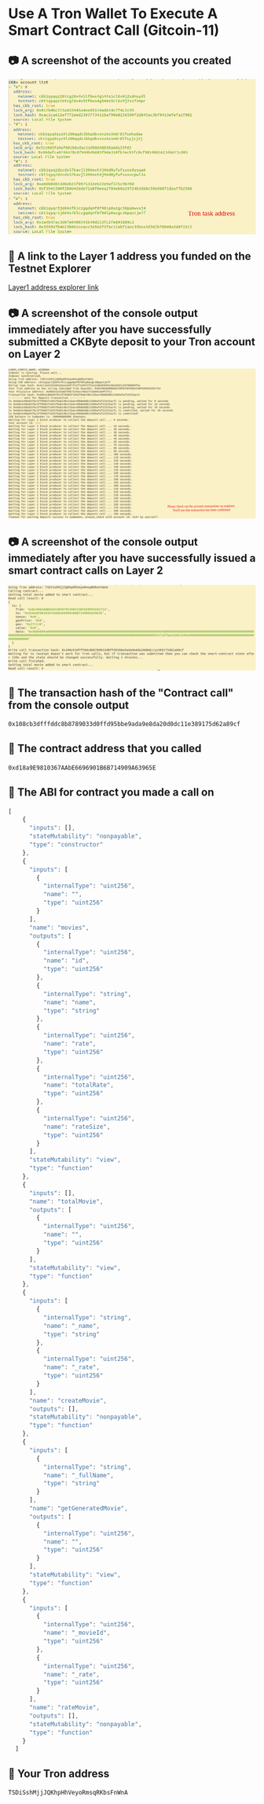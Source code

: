 # Use A Tron Wallet To Execute A Smart Contract Call (Gitcoin-11)

## 📷 A screenshot of the accounts you created

<img src="https://github.com/taylorkhalifa/nervos-gitcoin-hackathon/blob/master/gitcoin-11)Tron/address-list.png" />

## 🔗 A link to the Layer 1 address you funded on the Testnet Explorer

<a href="https://explorer.nervos.org/aggron/address/ckt1qyqr5j684s7klczgqdqmf8f98lp0azgc38pqxtje7f">Layer1 address explorer link </a>

## 📷 A screenshot of the console output immediately after you have successfully submitted a CKByte deposit to your Tron account on Layer 2

<img src="https://github.com/taylorkhalifa/nervos-gitcoin-hackathon/blob/master/gitcoin-11)Tron/deposit-tron.png" />

## 📷 A screenshot of the console output immediately after you have successfully issued a smart contract calls on Layer 2

<img src="https://github.com/taylorkhalifa/nervos-gitcoin-hackathon/blob/master/gitcoin-11)Tron/call.png" />

## 📓 The transaction hash of the "Contract call" from the console output

```bash
0x108cb3dfffddc8b8789033d0ffd95bbe9ada9e8da20d0dc11e389175d62a89cf
```

## 📓 The contract address that you called

```bash
0xd18a9E9810367AAbE6696901B6B714909A63965E
```

## 📓 The ABI for contract you made a call on

```javascript
[
    {
      "inputs": [],
      "stateMutability": "nonpayable",
      "type": "constructor"
    },
    {
      "inputs": [
        {
          "internalType": "uint256",
          "name": "",
          "type": "uint256"
        }
      ],
      "name": "movies",
      "outputs": [
        {
          "internalType": "uint256",
          "name": "id",
          "type": "uint256"
        },
        {
          "internalType": "string",
          "name": "name",
          "type": "string"
        },
        {
          "internalType": "uint256",
          "name": "rate",
          "type": "uint256"
        },
        {
          "internalType": "uint256",
          "name": "totalRate",
          "type": "uint256"
        },
        {
          "internalType": "uint256",
          "name": "rateSize",
          "type": "uint256"
        }
      ],
      "stateMutability": "view",
      "type": "function"
    },
    {
      "inputs": [],
      "name": "totalMovie",
      "outputs": [
        {
          "internalType": "uint256",
          "name": "",
          "type": "uint256"
        }
      ],
      "stateMutability": "view",
      "type": "function"
    },
    {
      "inputs": [
        {
          "internalType": "string",
          "name": "_name",
          "type": "string"
        },
        {
          "internalType": "uint256",
          "name": "_rate",
          "type": "uint256"
        }
      ],
      "name": "createMovie",
      "outputs": [],
      "stateMutability": "nonpayable",
      "type": "function"
    },
    {
      "inputs": [
        {
          "internalType": "string",
          "name": "_fullName",
          "type": "string"
        }
      ],
      "name": "getGeneratedMovie",
      "outputs": [
        {
          "internalType": "uint256",
          "name": "",
          "type": "uint256"
        }
      ],
      "stateMutability": "view",
      "type": "function"
    },
    {
      "inputs": [
        {
          "internalType": "uint256",
          "name": "_movieId",
          "type": "uint256"
        },
        {
          "internalType": "uint256",
          "name": "_rate",
          "type": "uint256"
        }
      ],
      "name": "rateMovie",
      "outputs": [],
      "stateMutability": "nonpayable",
      "type": "function"
    }
  ]

```

## 📓 Your Tron address

```bash
TSDiSshMjjJQKhpHhVeyoRmsqRKbsFnWnA
```

